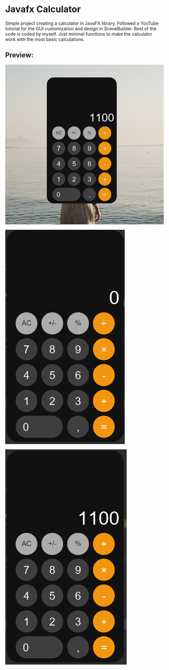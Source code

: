 # Javafx Calculator

Simple project creating a calculator in JavaFX library. Followed a YouTube tutorial for the GUI customization and design in SceneBuilder.
Rest of the code is coded by myself. Just minimal functions to make the calculator work with the most basic calculations.

<h2>Preview:</h2>

![alt text](https://github.com/bjoernarborge/javafx_calculator/blob/master/preview3.png?raw=true)

![alt text](https://github.com/bjoernarborge/javafx_calculator/blob/master/preview1.png?raw=true)

![alt text](https://github.com/bjoernarborge/javafx_calculator/blob/master/preview2.png?raw=true)
